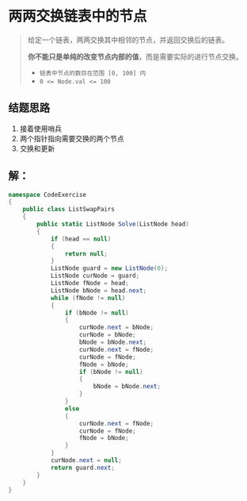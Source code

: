 # 两两交换链表中的节点

> 给定一个链表，两两交换其中相邻的节点，并返回交换后的链表。
>
> **你不能只是单纯的改变节点内部的值**，而是需要实际的进行节点交换。
>
> - `链表中节点的数目在范围 [0, 100] 内`
> - `0 <= Node.val <= 100`
> 

## 结题思路

1. 接着使用哨兵
2. 两个指针指向需要交换的两个节点
3. 交换和更新

## 解：

```c#
namespace CodeExercise
{
    public class ListSwapPairs
    {
        public static ListNode Solve(ListNode head)
        {
            if (head == null)
            {
                return null;
            }
            ListNode guard = new ListNode(0);
            ListNode curNode = guard;
            ListNode fNode = head;
            ListNode bNode = head.next;
            while (fNode != null)
            {
                if (bNode != null)
                {
                    curNode.next = bNode;
                    curNode = bNode;
                    bNode = bNode.next;
                    curNode.next = fNode;
                    curNode = fNode;
                    fNode = bNode;
                    if (bNode != null)
                    {
                        bNode = bNode.next;
                    }
                }
                else
                {
                    curNode.next = fNode;
                    curNode = fNode;
                    fNode = bNode;
                }
            }
            curNode.next = null;
            return guard.next;
        }
    }
}

```
